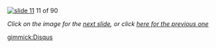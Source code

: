 [![slide 11](https://dl.dropboxusercontent.com/u/2977490/presentations/cookbook/img11.jpg)](12.md)
11 of 90

_Click on the image for the [next slide](12.md), or click [here for the previous one](10.md)_

[gimmick:Disqus](theodox-github)
